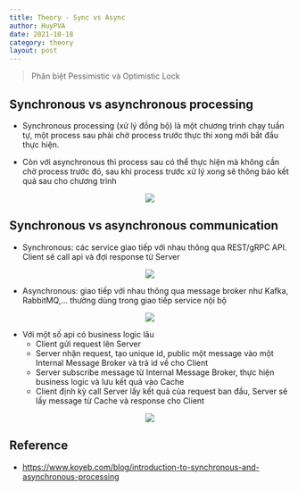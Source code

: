 ```yaml
---
title: Theory - Sync vs Async
author: HuyPVA
date: 2021-10-18
category: theory
layout: post
---
```


> Phân biệt Pessimistic và Optimistic Lock 

## Synchronous vs asynchronous processing

- Synchronous processing (xử lý đồng bộ) là một chương trình chạy tuần tự, một process sau phải chờ process trước thực thi xong mới bắt đầu thực hiện. 

- Còn với asynchronous thì process sau có thể thực hiện mà không cần chờ process trước đó, sau khi process trước xử lý xong sẽ thông báo kết quả sau cho chương trình

<div align="center">
    <img src="../assets/images/theory/sync_async.png"/>
</div>


## Synchronous vs asynchronous communication    

- Synchronous: các service giao tiếp với nhau thông qua REST/gRPC API. Client sẽ call api và đợi response từ Server

<div align="center">
    <img src="../assets/images/theory/api.png"/>
</div>

- Asynchronous: giao tiếp với nhau thông qua message broker như Kafka, RabbitMQ,... thường dùng trong giao tiếp service nội bộ 

<div align="center">
    <img src="../assets/images/theory/message.png"/>
</div>

- Với một số api có business logic lâu
    + Client gửi request lên Server
    + Server nhận request, tạo unique id, public một message vào một Internal Message Broker và trả id về cho Client
    + Server subscribe message từ Internal Message Broker, thực hiện business logic và lưu kết quả vào Cache
    + Client định kỳ call Server lấy kết quả của request ban đầu, Server sẽ lấy message từ Cache và response cho Client
    
<div align="center">
    <img src="../assets/images/theory/long_api.png"/>
</div>

## Reference
- https://www.koyeb.com/blog/introduction-to-synchronous-and-asynchronous-processing